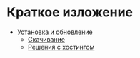 # Краткое изложение

* [Установка и обновление](./installing-upgrading.md)
  * [Скачивание](./installing-upgrading.md#download)
  * [Решения с хостингом](./installing-upgrading.md#hosted)

